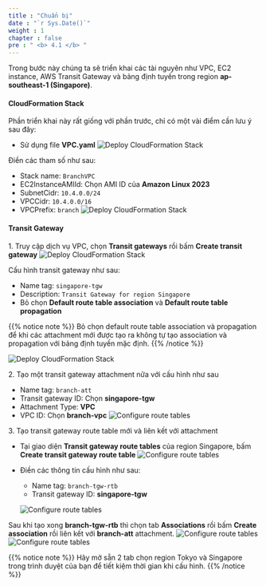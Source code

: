 ```yaml
---
title : "Chuẩn bị"
date : "`r Sys.Date()`"
weight : 1
chapter : false
pre : " <b> 4.1 </b> "
---
```


Trong bước này chúng ta sẽ triển khai các tài nguyên như VPC, EC2 instance, AWS Transit Gateway và bảng định tuyến trong
region **ap-southeast-1 (Singapore)**.

#### CloudFormation Stack
Phần triển khai này rất giống với phần trước, chỉ có một vài điểm cần lưu ý sau đây:
- Sử dụng file **VPC.yaml**
![Deploy CloudFormation Stack](/images/4-single-account-cross-region/preparation_1.png)

Điền các tham số như sau:
- Stack name: `BranchVPC`
- EC2InstanceAMIId: Chọn AMI ID của **Amazon Linux 2023**
- SubnetCidr: `10.4.0.0/24`
- VPCCidr: `10.4.0.0/16`
- VPCPrefix: `branch`
![Deploy CloudFormation Stack](/images/4-single-account-cross-region/preparation_2.png)

#### Transit Gateway
1\. Truy cập dịch vụ VPC, chọn **Transit gateways** rồi bấm **Create transit gateway**
![Deploy CloudFormation Stack](/images/4-single-account-cross-region/preparation_3.png)

Cấu hình transit gateway như sau:
- Name tag: `singapore-tgw`
- Description: `Transit Gateway for region Singapore`
- Bỏ chọn **Default route table association** và **Default route table propagation**

{{% notice note %}}
Bỏ chọn default route table association và propagation để khi các attachment mới được tạo ra không tự tạo association và 
propagation với bảng định tuyến mặc định.
{{% /notice %}}

![Deploy CloudFormation Stack](/images/4-single-account-cross-region/preparation_4.png)

2\. Tạo một transit gateway attachment nữa với cấu hình như sau
- Name tag: `branch-att`
- Transit gateway ID: Chọn **singapore-tgw**
- Attachment Type: **VPC**
- VPC ID: Chọn **branch-vpc**
![Configure route tables](/images/4-single-account-cross-region/configure_route_tables_4.png)

3\. Tạo transit gateway route table mới và liên kết với attachment
- Tại giao diện **Transit gateway route tables** của region Singapore, bấm **Create transit gateway route table**
![Configure route tables](/images/4-single-account-cross-region/configure_route_tables_5.png)
- Điền các thông tin cấu hình như sau:
  - Name tag: `branch-tgw-rtb`
  - Transit gateway ID: **singapore-tgw**

  ![Configure route tables](/images/4-single-account-cross-region/configure_route_tables_6.png)

Sau khi tạo xong **branch-tgw-rtb** thì chọn tab **Associations** rồi bấm **Create association** rồi liên kết
với **branch-att** attachment.
![Configure route tables](/images/4-single-account-cross-region/configure_route_tables_7.png)
![Configure route tables](/images/4-single-account-cross-region/configure_route_tables_8.png)

{{% notice note %}}
Hãy mở sẵn 2 tab chọn region Tokyo và Singapore trong trình duyệt của bạn để tiết kiệm thời gian khi cấu hình.
{{% /notice %}}
